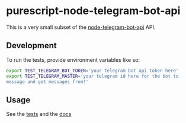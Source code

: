 # purescript-node-telegram-bot-api

This is a very small subset of the [node-telegram-bot-api](https://github.com/yagop/node-telegram-bot-api) API.

## Development

To run the tests, provide environment variables like so:

```bash
export TEST_TELEGRAM_BOT_TOKEN='your telegram bot api token here'
export TEST_TELEGRAM_MASTER='your telegram id here for the bot to
message and get messages from!'
```

## Usage

See the [tests](test/Main.purs) and the [docs](https://pursuit.purescript.org/packages/purescript-node-telegram-bot-api)
